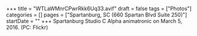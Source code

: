 +++
title = "WTLaWMnrCPwrRkk6Uq33.avif"
draft = false
tags = ["Photos"]
categories = []
pages = ["Spartanburg, SC (660 Spartan Blvd Suite 250)"]
startDate = ""
+++
Spartanburg Studio C Alpha animatronic on March 5, 2016. (PC: Flickr)
